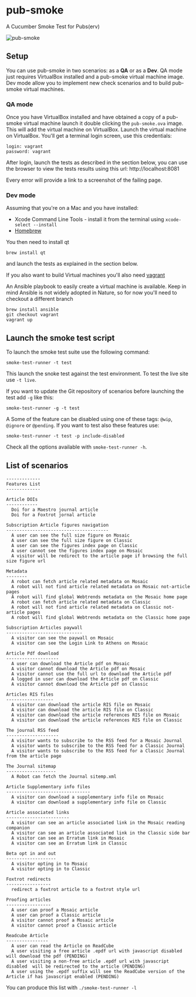 # pub-smoke
A Cucumber Smoke Test for Pubs(erv)

![pub-smoke](https://github.com/nature/pub-smoke/blob/master/pub-smoke.jpg)

## Setup

You can use pub-smoke in two scenarios: as a **QA** or as a **Dev**.
QA mode just requires VirtualBox installed and a pub-smoke virtual machine image.
Dev mode allow you to implement new check scenarios and to build pub-smoke virtual machines.

### QA mode

Once you have VirtualBox installed and  have obtained a copy of a pub-smoke virtual machine launch it double clicking the `pub-smoke.ova` image.
This will add the virtual machine on VirtualBox.
Launch the virtual machine on VirtualBox.
You'll get a  terminal login screen, use this credentials:

    login: vagrant
    password: vagrant

After login, launch the tests as described in the section below, you can use the browser to view the tests results using this url: http://localhost:8081

Every error will provide a link to a screenshot of the failing page.

### Dev mode

Assuming that you're on a Mac and you have installed:

* Xcode Command Line Tools - install it from the terminal using `xcode-select --install`
* [Homebrew](http://brew.sh)

You then need to install qt

    brew install qt

and launch the tests as explained in the section below.

If you also want to build Virtual machines you'll also need [vagrant](https://www.vagrantup.com)

An Ansible playbook to easily create a virtual machine is available.
Keep in mind Ansible is not widely adopted in Nature, so for now you'll need to checkout a different branch

    brew install ansible
    git checkout vagrant
    vagrant up


## Launch the smoke test script

To launch the smoke test suite use the following command:


    smoke-test-runner -t test


This launch the snoke test against the test environment. To test the live site use `-t live`.

If you want to update the Git repository of scenarios before launching the test add `-g` like this:

    smoke-test-runner -g -t test

A Some of the feature can be disabled using one of these tags: `@wip`, `@ignore` or `@pending`. If you want to test also these features use:

    smoke-test-runner -t test -p include-disabled

Check all the options available with `smoke-test-runner -h`.

## List of scenarios


```
-------------
Features List
-------------

Article DOIs
------------
  Doi for a Maestro journal article
  Doi for a Foxtrot jornal article

Subscription Article figures navigation
---------------------------------------
  A user can see the full size figure on Mosaic
  A user can see the full size figure on Classic
  A user can see the figures index page on Classic
  A user cannot see the figures index page on Mosaic
  A visitor will be redirect to the article page if browsing the full size figure url

Metadata
--------
  A robot can fetch article related metadata on Mosaic
  A robot will not find article related metadata on Mosaic not-article pages
  A robot will find global Webtrends metadata on the Mosaic home page
  A robot can fetch article related metadata on Classic
  A robot will not find article related metadata on Classic not-article pages
  A robot will find global Webtrends metadata on the Classic home page

Subscription Articles paywall
-----------------------------
  A visitor can see the paywall on Mosaic
  A visitor can see the Login Link to Athens on Mosaic

Article Pdf download
--------------------
  A user can download the Article pdf on Mosaic
  A visitor cannot download the Article pdf on Mosaic
  A visitor cannot use the full url to download the Article pdf
  A logged in user can download the Article pdf on Classic
  A visitor cannot download the Article pdf on Classic

Articles RIS files
------------------
  A visitor can download the article RIS file on Mosaic
  A visitor can download the article RIS file on Classic
  A visitor can download the article references RIS file on Mosaic
  A visitor can download the article references RIS file on Classic

The journal RSS feed
--------------------
  A visitor wants to subscribe to the RSS feed for a Mosaic Journal
  A visitor wants to subscribe to the RSS feed for a Classic Journal
  A visitor wants to subscribe to the RSS feed for a Classic Journal from the article page

The Journal sitemap
-------------------
  A Robot can fetch the Journal sitemp.xml

Article Supplementary info files
--------------------------------
  A visitor can download a supplementary info file on Mosaic
  A visitor can download a supplementary info file on Classic

Article associated links
------------------------
  A visitor can see an article associated link in the Mosaic reading companion
  A visitor can see an article associated link in the Classic side bar
  A visitor can see an Erratum link in Mosaic
  A visitor can see an Erratum link in Classic

Beta opt in and out
-------------------
  A visitor opting in to Mosaic
  A visitor opting in to Classic

Foxtrot redirects
-----------------
  redirect a foxtrot article to a foxtrot style url

Proofing articles
-----------------
  A user can proof a Mosaic article
  A user can proof a Classic article
  A visitor cannot proof a Mosaic article
  A visitor cannot proof a Classic article

Readcube Article
----------------
  A user can read the Article on ReadCube
  A user visiting a free article .epdf url with javascript disabled  will download the pdf (PENDING)
  A user visiting a non-free article .epdf url with javascript disabled  will be redirected to the article (PENDING)
  A user using the .epdf suffix will see the ReadCube version of the Article if has javascript enabled (PENDING)
```
You can produce this list with `./smoke-test-runner -l`
